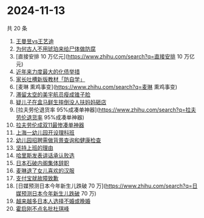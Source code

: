 # 2024-11-13

共 20 条

<!-- BEGIN ZHIHUSEARCH -->
<!-- 最后更新时间 Wed Nov 13 2024 23:10:53 GMT+0800 (China Standard Time) -->
1. [王曼昱vs王艺迪](https://www.zhihu.com/search?q=王曼昱vs王艺迪)
1. [为何古人不用琥珀来给尸体做防腐](https://www.zhihu.com/search?q=为何古人不用琥珀来给尸体做防腐)
1. [直接安排 10 万亿元](https://www.zhihu.com/search?q=直接安排 10 万亿元)
1. [近年来力度最大的化债举措](https://www.zhihu.com/search?q=近年来力度最大的化债举措)
1. [家长吐槽新版教材「防自学」](https://www.zhihu.com/search?q=家长吐槽新版教材「防自学」)
1. [麦琳 熏鸡事变](https://www.zhihu.com/search?q=麦琳 熏鸡事变)
1. [滞留太空的美宇航员瘦成锥子脸](https://www.zhihu.com/search?q=滞留太空的美宇航员瘦成锥子脸)
1. [疑儿子在盒马鲜生摔倒没人扶妈妈砸店](https://www.zhihu.com/search?q=疑儿子在盒马鲜生摔倒没人扶妈妈砸店)
1. [拉夫劳伦退货率 95%成凑单神器](https://www.zhihu.com/search?q=拉夫劳伦退货率 95%成凑单神器)
1. [拉夫劳伦成双11最惨凑单神器](https://www.zhihu.com/search?q=拉夫劳伦成双11最惨凑单神器)
1. [上海一幼儿园开设理科班](https://www.zhihu.com/search?q=上海一幼儿园开设理科班)
1. [幼儿园招聘需做背景查询和健康检查](https://www.zhihu.com/search?q=幼儿园招聘需做背景查询和健康检查)
1. [坚持上班的理由](https://www.zhihu.com/search?q=坚持上班的理由)
1. [哈里斯发表讲话承认败选](https://www.zhihu.com/search?q=哈里斯发表讲话承认败选)
1. [日本石破内阁集体辞职](https://www.zhihu.com/search?q=日本石破内阁集体辞职)
1. [麦琳退了女儿喜欢的汉服](https://www.zhihu.com/search?q=麦琳退了女儿喜欢的汉服)
1. [支付宝就故障致歉](https://www.zhihu.com/search?q=支付宝就故障致歉)
1. [日媒预测日本今年新生儿跌破 70 万](https://www.zhihu.com/search?q=日媒预测日本今年新生儿跌破 70 万)
1. [越来越多日本人选择不婚或晚婚](https://www.zhihu.com/search?q=越来越多日本人选择不婚或晚婚)
1. [霍启刚不点名批杜琪峰](https://www.zhihu.com/search?q=霍启刚不点名批杜琪峰)
<!-- END ZHIHUSEARCH -->
